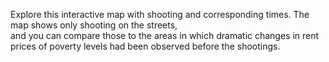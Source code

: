 Explore this interactive map with shooting and corresponding times. The map shows only shooting on the streets,<br>
 and you can compare those to the areas in which dramatic changes in rent prices of poverty levels had been observed before the shootings.
